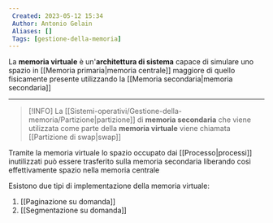 ```yaml
---
 Created: 2023-05-12 15:34
 Author: Antonio Gelain
 Aliases: []
 Tags: [gestione-della-memoria]
---
```


La **memoria virtuale** è un'**architettura di sistema** capace di simulare uno spazio in [[Memoria primaria|memoria centrale]] maggiore di quello fisicamente presente utilizzando la [[Memoria secondaria|memoria secondaria]]

---

>[!INFO] La [[Sistemi-operativi/Gestione-della-memoria/Partizione|partizione]] di **memoria secondaria** che viene utilizzata come parte della **memoria virtuale** viene chiamata [[Partizione di swap|swap]]

Tramite la memoria virtuale lo spazio occupato dai [[Processo|processi]] inutilizzati può essere trasferito sulla memoria secondaria liberando così effettivamente spazio nella memoria centrale

Esistono due tipi di implementazione della memoria virtuale:
1. [[Paginazione su domanda]]
2. [[Segmentazione su domanda]]